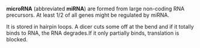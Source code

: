 **microRNA** (abbreviated **miRNA**) are formed from large non-coding RNA precursors. At least 1/2 of all genes might be regulated by miRNA.

It is stored in hairpin loops. A dicer cuts some off at the bend and if it totally binds to RNA, the RNA degrades.If it only partially binds, translation is blocked.
